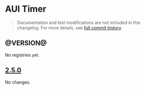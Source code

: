 # AUI Timer

> Documentation and test modifications are not included in this changelog. For more details, see [full commit history](https://github.com/liferay/alloy-ui/commits/master/src/aui-timer).

## @VERSION@

No registries yet.

## [2.5.0](https://github.com/liferay/alloy-ui/releases/tag/2.5.0)

No changes.